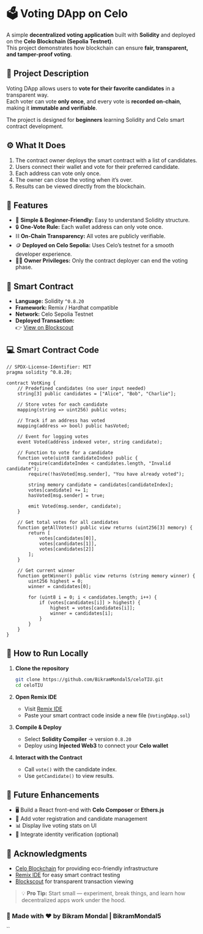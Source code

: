 
# 🗳️ Voting DApp on Celo

A simple **decentralized voting application** built with **Solidity** and deployed on the **Celo Blockchain (Sepolia Testnet)**.  
This project demonstrates how blockchain can ensure **fair, transparent, and tamper-proof voting**.

## 📜 Project Description

Voting DApp allows users to **vote for their favorite candidates** in a transparent way.  
Each voter can vote **only once**, and every vote is **recorded on-chain**, making it **immutable and verifiable**.

The project is designed for **beginners** learning Solidity and Celo smart contract development.

## ⚙️ What It Does

1. The contract owner deploys the smart contract with a list of candidates.  
2. Users connect their wallet and vote for their preferred candidate.  
3. Each address can vote only once.  
4. The owner can close the voting when it’s over.  
5. Results can be viewed directly from the blockchain.

## 🌟 Features

- 🧠 **Simple & Beginner-Friendly:** Easy to understand Solidity structure.  
- 🔒 **One-Vote Rule:** Each wallet address can only vote once.  
- ⛓️ **On-Chain Transparency:** All votes are publicly verifiable.  
- 🪙 **Deployed on Celo Sepolia:** Uses Celo’s testnet for a smooth developer experience.  
- 👨‍💼 **Owner Privileges:** Only the contract deployer can end the voting phase.

## 📄 Smart Contract

- **Language:** Solidity `^0.8.20`  
- **Framework:** Remix / Hardhat compatible  
- **Network:** Celo Sepolia Testnet  
- **Deployed Transaction:**  
  👉 [View on Blockscout](https://celo-sepolia.blockscout.com/address/0xd8b934580fcE35a11B58C6D73aDeE468a2833fa8)

## 💻 Smart Contract Code

```solidity
// SPDX-License-Identifier: MIT
pragma solidity ^0.8.20;

contract VotKing {
    // Predefined candidates (no user input needed)
    string[3] public candidates = ["Alice", "Bob", "Charlie"];

    // Store votes for each candidate
    mapping(string => uint256) public votes;

    // Track if an address has voted
    mapping(address => bool) public hasVoted;

    // Event for logging votes
    event Voted(address indexed voter, string candidate);

    // Function to vote for a candidate
    function vote(uint8 candidateIndex) public {
        require(candidateIndex < candidates.length, "Invalid candidate");
        require(!hasVoted[msg.sender], "You have already voted");

        string memory candidate = candidates[candidateIndex];
        votes[candidate] += 1;
        hasVoted[msg.sender] = true;

        emit Voted(msg.sender, candidate);
    }

    // Get total votes for all candidates
    function getAllVotes() public view returns (uint256[3] memory) {
        return [
            votes[candidates[0]],
            votes[candidates[1]],
            votes[candidates[2]]
        ];
    }

    // Get current winner
    function getWinner() public view returns (string memory winner) {
        uint256 highest = 0;
        winner = candidates[0];

        for (uint8 i = 0; i < candidates.length; i++) {
            if (votes[candidates[i]] > highest) {
                highest = votes[candidates[i]];
                winner = candidates[i];
            }
        }
    }
}

````

## 🚀 How to Run Locally

1. **Clone the repository**

   ```bash
   git clone https://github.com/BikramMondal5/celoTIU.git
   cd celoTIU
   ```

2. **Open Remix IDE**

   * Visit [Remix IDE](https://remix.ethereum.org)
   * Paste your smart contract code inside a new file (`VotingDApp.sol`)

3. **Compile & Deploy**

   * Select **Solidity Compiler** → version `0.8.20`
   * Deploy using **Injected Web3** to connect your **Celo wallet**

4. **Interact with the Contract**

   * Call `vote()` with the candidate index.
   * Use `getCandidate()` to view results.

## 🧩 Future Enhancements

* 🖥️ Build a React front-end with **Celo Composer** or **Ethers.js**
* 🧾 Add voter registration and candidate management
* 📊 Display live voting stats on UI
* 🔐 Integrate identity verification (optional)


## 🙌 Acknowledgments

* [Celo Blockchain](https://celo.org/) for providing eco-friendly infrastructure
* [Remix IDE](https://remix.ethereum.org/) for easy smart contract testing
* [Blockscout](https://blockscout.com/) for transparent transaction viewing


> 💡 **Pro Tip:** Start small — experiment, break things, and learn how decentralized apps work under the hood.

### 🧠 Made with ❤️ by Bikram Mondal | BikramMondal5

``
